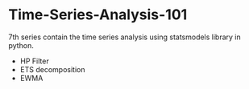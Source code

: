 # Time-Series-Analysis-101
7th series contain the time series analysis using statsmodels library in python.
  - HP Filter
  - ETS decomposition
  - EWMA
